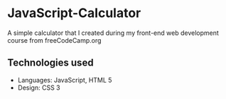 # JavaScript-Calculator

A simple calculator that I created during my front-end web development course from freeCodeCamp.org

## Technologies used
* Languages: JavaScript, HTML 5
* Design: CSS 3
